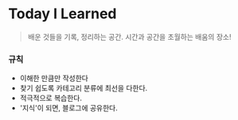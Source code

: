 # Today I Learned
>배운 것들을 기록, 정리하는 공간. 시간과 공간을 초월하는 배움의 장소!

### 규칙
- 이해한 만큼만 작성한다
- 찾기 쉽도록 카테고리 분류에 최선을 다한다.
- 적극적으로 복습한다.
- '지식'이 되면, 블로그에 공유한다.
